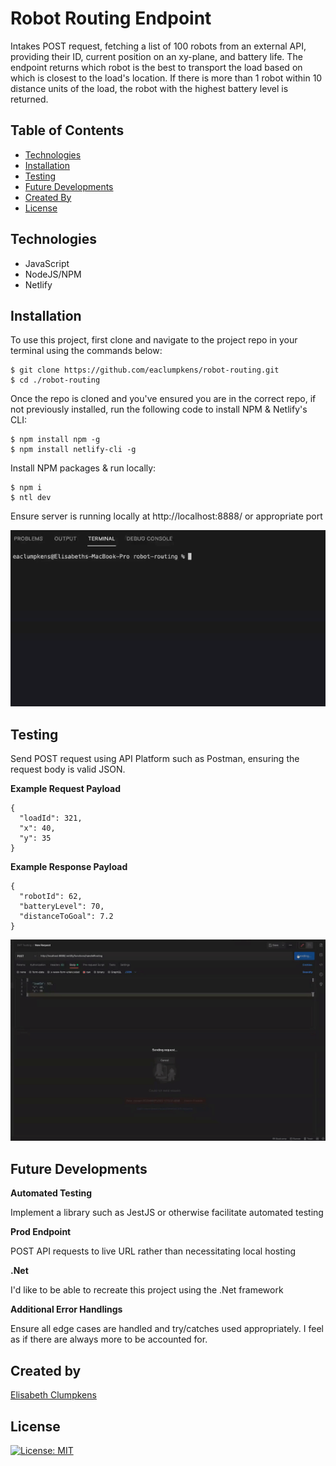 # Robot Routing Endpoint
Intakes POST request, fetching a list of 100 robots from an external API, providing their ID, current position on an xy-plane, and battery life. The endpoint returns which robot is the best to transport the load based on which is closest to the load's location. If there is more than 1 robot within 10 distance units of the load, the robot with the highest battery level is returned.

## Table of Contents

- [Technologies](#technologies)
- [Installation](#installation)
- [Testing](#testing)
- [Future Developments](#future-developments)
- [Created By](#created-by)
- [License](#license)

## Technologies

- JavaScript
- NodeJS/NPM
- Netlify

## Installation

To use this project, first clone and navigate to the project repo in your terminal using the commands below:

```
$ git clone https://github.com/eaclumpkens/robot-routing.git
$ cd ./robot-routing
```

Once the repo is cloned and you've ensured you are in the correct repo, if not previously installed, run the following code to install NPM & Netlify's CLI:

```
$ npm install npm -g
$ npm install netlify-cli -g
```

Install NPM packages & run locally:

```
$ npm i
$ ntl dev
```

Ensure server is running locally at http://localhost:8888/ or appropriate port

![Run Locally](media/localhost.gif)

## Testing

Send POST request using API Platform such as Postman, ensuring the request body is valid JSON.

**Example Request Payload**
```
{
  "loadId": 321,
  "x": 40,
  "y": 35
}
```

**Example Response Payload**
```
{
  "robotId": 62,
  "batteryLevel": 70,
  "distanceToGoal": 7.2
}
```

![Postman](media/postman.gif)

## Future Developments

**Automated Testing**

Implement a library such as JestJS or otherwise facilitate automated testing

**Prod Endpoint**

POST API requests to live URL rather than necessitating local hosting

**.Net**

I'd like to be able to recreate this project using the .Net framework

**Additional Error Handlings**

Ensure all edge cases are handled and try/catches used appropriately. I feel as if there are always more to be accounted for.


## Created by

[Elisabeth Clumpkens](mailto:eaclumpkens@gmail.com)

## License

[![License: MIT](https://img.shields.io/badge/License-MIT-yellow.svg)](https://opensource.org/licenses/MIT)
